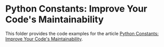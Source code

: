# Python Constants: Improve Your Code's Maintainability

This folder provides the code examples for the article [Python Constants: Improve Your Code's Maintainability](https://realpython.com/python-constants/).